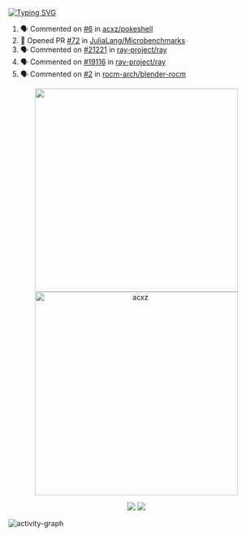 [![Typing SVG](https://readme-typing-svg.herokuapp.com?size=16&color=AFFFA3&multiline=true&height=75&lines=contributing+to+robotics%2Faerospace%2Fml%2Fgpu+software;packaging+it+for+archlinux;ricer)](https://git.io/typing-svg)

<!--START_SECTION:activity-->
1. 🗣 Commented on [#6](https://github.com/acxz/pokeshell/issues/6) in [acxz/pokeshell](https://github.com/acxz/pokeshell)
2. 💪 Opened PR [#72](https://github.com/JuliaLang/Microbenchmarks/pull/72) in [JuliaLang/Microbenchmarks](https://github.com/JuliaLang/Microbenchmarks)
3. 🗣 Commented on [#21221](https://github.com/ray-project/ray/issues/21221) in [ray-project/ray](https://github.com/ray-project/ray)
4. 🗣 Commented on [#19116](https://github.com/ray-project/ray/issues/19116) in [ray-project/ray](https://github.com/ray-project/ray)
5. 🗣 Commented on [#2](https://github.com/rocm-arch/blender-rocm/issues/2) in [rocm-arch/blender-rocm](https://github.com/rocm-arch/blender-rocm)
<!--END_SECTION:activity-->

<p align="center">
  <img width="400em" src=https://github-readme-stats.vercel.app/api?username=acxz&include_all_commits=true&show_icons=true />
  <img width="400em" src="https://github-readme-streak-stats.herokuapp.com/?user=acxz&" alt="acxz" />
</p>

<p align="center">
  <img src=https://github-readme-stats.vercel.app/api/top-langs/?username=acxz&layout=compact />
  <img src=https://github-profile-trophy.vercel.app/?username=acxz&row=2&column=4 />
</p>

![activity-graph](https://activity-graph.herokuapp.com/graph?username=acxz&theme=aqua)
